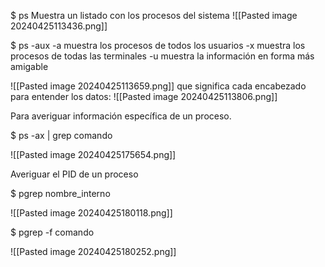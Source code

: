 $ ps 
Muestra un listado con los procesos del sistema 
![[Pasted image 20240425113436.png]]

$ ps -aux 
-a muestra los procesos de todos los usuarios
-x muestra los procesos de todas las terminales 
-u muestra la información en forma más amigable

![[Pasted image 20240425113659.png]]
que significa cada encabezado para entender los datos:
![[Pasted image 20240425113806.png]]


Para averiguar información específica de un proceso. 

$ ps -ax | grep comando

![[Pasted image 20240425175654.png]]


Averiguar el PID de un proceso 

$ pgrep nombre_interno 

![[Pasted image 20240425180118.png]]


$ pgrep -f comando

![[Pasted image 20240425180252.png]]


